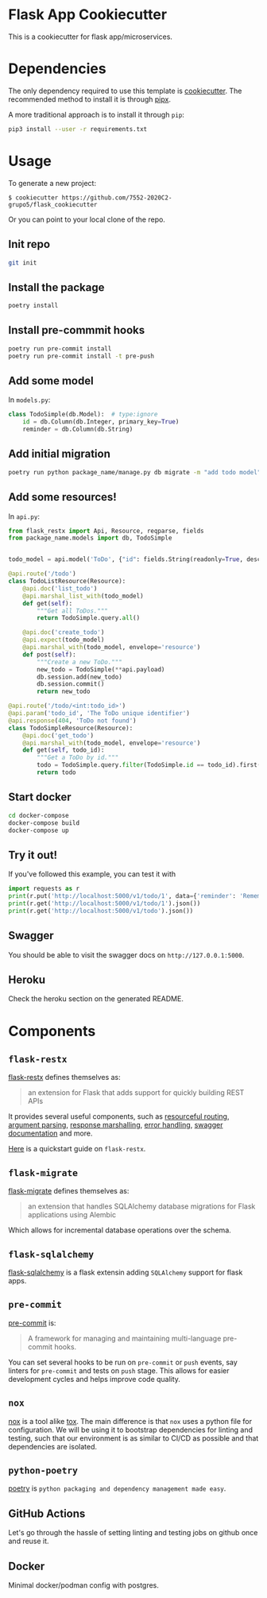 # Flask App Cookiecutter

This is a cookiecutter for flask app/microservices.

# Dependencies

The only dependency required to use this template is [cookiecutter](https://cookiecutter.readthedocs.io/en/1.7.2/). The recommended method to install it is through [pipx](https://pipxproject.github.io/pipx/installation/).

A more traditional approach is to install it through `pip`:

```bash
pip3 install --user -r requirements.txt
```

# Usage

To generate a new project:
```
$ cookiecutter https://github.com/7552-2020C2-grupo5/flask_cookiecutter
```

Or you can point to your local clone of the repo.

## Init repo
```bash
git init
```

## Install the package
```bash
poetry install
```

## Install pre-commmit hooks
```bash
poetry run pre-commit install
poetry run pre-commit install -t pre-push
```

## Add some model
In `models.py`:

```python
class TodoSimple(db.Model):  # type:ignore 
    id = db.Column(db.Integer, primary_key=True)
    reminder = db.Column(db.String)
```

## Add initial migration
```bash
poetry run python package_name/manage.py db migrate -m "add todo model"
```

## Add some resources!
In `api.py`:

```python
from flask_restx import Api, Resource, reqparse, fields
from package_name.models import db, TodoSimple


todo_model = api.model('ToDo', {"id": fields.String(readonly=True, description="The unique identifier of the task"), "reminder": fields.String(required=True, description="What you want to remember.")})

@api.route('/todo')
class TodoListResource(Resource):
    @api.doc('list_todo')
    @api.marshal_list_with(todo_model)
    def get(self):
        """Get all ToDos."""
        return TodoSimple.query.all()

    @api.doc('create_todo')
    @api.expect(todo_model)
    @api.marshal_with(todo_model, envelope='resource')
    def post(self):
        """Create a new ToDo."""
        new_todo = TodoSimple(**api.payload)
        db.session.add(new_todo)
        db.session.commit()
        return new_todo

@api.route('/todo/<int:todo_id>')
@api.param('todo_id', 'The ToDo unique identifier')
@api.response(404, 'ToDo not found')
class TodoSimpleResource(Resource):
    @api.doc('get_todo')
    @api.marshal_with(todo_model, envelope='resource')
    def get(self, todo_id): 
        """Get a ToDo by id."""
        todo = TodoSimple.query.filter(TodoSimple.id == todo_id).first()
        return todo
```

## Start docker
```bash
cd docker-compose
docker-compose build
docker-compose up
```

## Try it out!
If you've followed this example, you can test it with

```python
import requests as r
print(r.put('http://localhost:5000/v1/todo/1', data={'reminder': 'Remember the eggs'}).json())
print(r.get('http://localhost:5000/v1/todo/1').json())
print(r.get('http://localhost:5000/v1/todo').json())
```

## Swagger
You should be able to visit the swagger docs on `http://127.0.0.1:5000`.

## Heroku
Check the heroku section on the generated README.

# Components

## `flask-restx`
[flask-restx](https://flask-restx.readthedocs.io/en/latest/) defines themselves as:

> an extension for Flask that adds support for quickly building REST APIs

It provides several useful components, such as [resourceful routing](https://flask-restx.readthedocs.io/en/latest/quickstart.html#resourceful-routing), [argument parsing](https://flask-restx.readthedocs.io/en/latest/quickstart.html#argument-parsing), [response marshalling](https://flask-restx.readthedocs.io/en/latest/marshalling.html), [error handling](https://flask-restx.readthedocs.io/en/latest/errors.html), [swagger documentation](https://flask-restx.readthedocs.io/en/latest/swagger.html) and more.

[Here](https://flask-restx.readthedocs.io/en/latest/quickstart.html) is a quickstart guide on `flask-restx`.

## `flask-migrate`
[flask-migrate](https://flask-migrate.readthedocs.io/en/latest/) defines themselves as:

> an extension that handles SQLAlchemy database migrations for Flask applications using Alembic

Which allows for incremental database operations over the schema.

## `flask-sqlalchemy`
[flask-sqlalchemy](https://flask-sqlalchemy.palletsprojects.com/en/2.x/) is a flask extensin adding `SQLAlchemy` support for flask apps.

## `pre-commit`
[pre-commit](https://pre-commit.com) is:

> A framework for managing and maintaining multi-language pre-commit hooks.

You can set several hooks to be run on `pre-commit` or `push` events, say linters for `pre-commit` and tests on `push` stage. This allows for easier development cycles and helps improve code quality.

## `nox`
[nox](https://nox.thea.codes/en/stable/) is a tool alike [tox](https://tox.readthedocs.io/en/latest/). The main difference is that `nox` uses a python file for configuration. We will be using it to bootstrap dependencies for linting and testing, such that our environment is as similar to CI/CD as possible and that dependencies are isolated.

## `python-poetry`
[poetry](https://python-poetry.org) is `python packaging and dependency management made easy`.

## GitHub Actions
Let's go through the hassle of setting linting and testing jobs on github once and reuse it. 

## Docker
Minimal docker/podman config with postgres.


